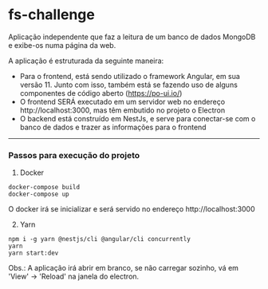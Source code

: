# fs-challenge

Aplicação independente que faz a leitura de um banco de dados MongoDB e exibe-os numa página da web.

A aplicação é estruturada da seguinte maneira:

- Para o frontend, está sendo utilizado o framework Angular, em sua versão 11. Junto com isso, também está se fazendo uso de alguns componentes de código aberto (https://po-ui.io/)
- O frontend SERÁ executado em um servidor web no endereço http://localhost:3000, mas têm embutido no projeto o Electron
- O backend está construído em NestJs, e serve para conectar-se com o banco de dados e trazer as informações para o frontend

---
### Passos para execução do projeto

1. Docker
```
docker-compose build
docker-compose up
```  
O docker irá se inicializar e será servido no endereço http://localhost:3000

2. Yarn
```
npm i -g yarn @nestjs/cli @angular/cli concurrently
yarn
yarn start:dev
```
Obs.: A aplicação irá abrir em branco, se não carregar sozinho, vá em 'View' -> 'Reload' na janela do electron.